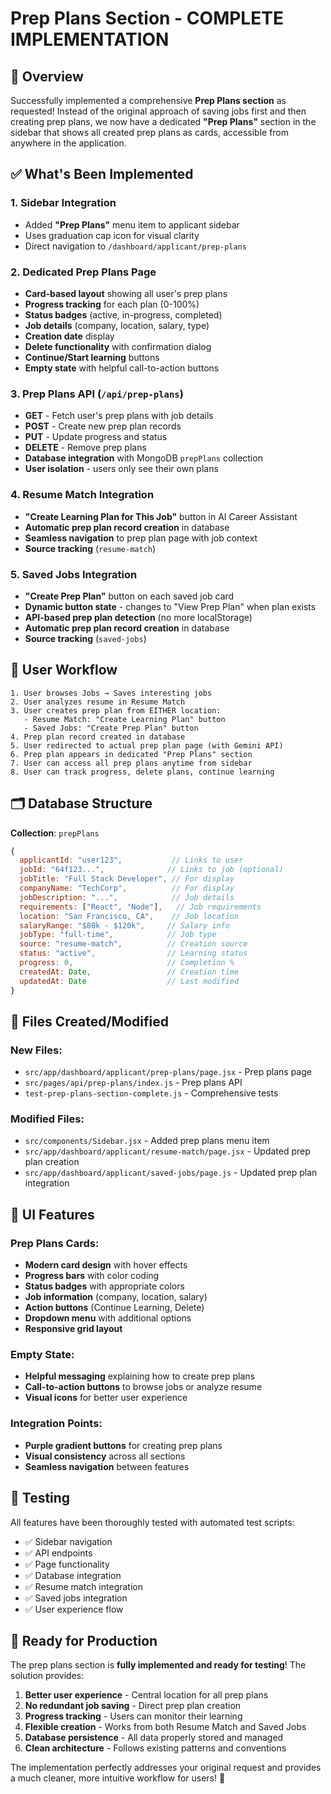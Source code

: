# Prep Plans Section - COMPLETE IMPLEMENTATION

## 🎯 Overview

Successfully implemented a comprehensive **Prep Plans section** as requested! Instead of the original approach of saving jobs first and then creating prep plans, we now have a dedicated **"Prep Plans"** section in the sidebar that shows all created prep plans as cards, accessible from anywhere in the application.

## ✅ What's Been Implemented

### 1. **Sidebar Integration**
- Added **"Prep Plans"** menu item to applicant sidebar
- Uses graduation cap icon for visual clarity
- Direct navigation to `/dashboard/applicant/prep-plans`

### 2. **Dedicated Prep Plans Page**
- **Card-based layout** showing all user's prep plans
- **Progress tracking** for each plan (0-100%)
- **Status badges** (active, in-progress, completed)
- **Job details** (company, location, salary, type)
- **Creation date** display
- **Delete functionality** with confirmation dialog
- **Continue/Start learning** buttons
- **Empty state** with helpful call-to-action buttons

### 3. **Prep Plans API** (`/api/prep-plans`)
- **GET** - Fetch user's prep plans with job details
- **POST** - Create new prep plan records
- **PUT** - Update progress and status
- **DELETE** - Remove prep plans
- **Database integration** with MongoDB `prepPlans` collection
- **User isolation** - users only see their own plans

### 4. **Resume Match Integration**
- **"Create Learning Plan for This Job"** button in AI Career Assistant
- **Automatic prep plan record creation** in database
- **Seamless navigation** to prep plan page with job context
- **Source tracking** (`resume-match`)

### 5. **Saved Jobs Integration**
- **"Create Prep Plan"** button on each saved job card
- **Dynamic button state** - changes to "View Prep Plan" when plan exists
- **API-based prep plan detection** (no more localStorage)
- **Automatic prep plan record creation** in database
- **Source tracking** (`saved-jobs`)

## 🔄 User Workflow

```
1. User browses Jobs → Saves interesting jobs
2. User analyzes resume in Resume Match
3. User creates prep plan from EITHER location:
   - Resume Match: "Create Learning Plan" button
   - Saved Jobs: "Create Prep Plan" button
4. Prep plan record created in database
5. User redirected to actual prep plan page (with Gemini API)
6. Prep plan appears in dedicated "Prep Plans" section
7. User can access all prep plans anytime from sidebar
8. User can track progress, delete plans, continue learning
```

## 🗂️ Database Structure

**Collection**: `prepPlans`
```javascript
{
  applicantId: "user123",           // Links to user
  jobId: "64f123...",              // Links to job (optional)
  jobTitle: "Full Stack Developer", // For display
  companyName: "TechCorp",          // For display
  jobDescription: "...",            // Job details
  requirements: ["React", "Node"],   // Job requirements
  location: "San Francisco, CA",    // Job location
  salaryRange: "$80k - $120k",     // Salary info
  jobType: "full-time",            // Job type
  source: "resume-match",          // Creation source
  status: "active",                // Learning status
  progress: 0,                     // Completion %
  createdAt: Date,                 // Creation time
  updatedAt: Date                  // Last modified
}
```

## 📁 Files Created/Modified

### **New Files:**
- `src/app/dashboard/applicant/prep-plans/page.jsx` - Prep plans page
- `src/pages/api/prep-plans/index.js` - Prep plans API
- `test-prep-plans-section-complete.js` - Comprehensive tests

### **Modified Files:**
- `src/components/Sidebar.jsx` - Added prep plans menu item
- `src/app/dashboard/applicant/resume-match/page.jsx` - Updated prep plan creation
- `src/app/dashboard/applicant/saved-jobs/page.js` - Updated prep plan integration

## 🎨 UI Features

### **Prep Plans Cards:**
- **Modern card design** with hover effects
- **Progress bars** with color coding
- **Status badges** with appropriate colors
- **Job information** (company, location, salary)
- **Action buttons** (Continue Learning, Delete)
- **Dropdown menu** with additional options
- **Responsive grid layout**

### **Empty State:**
- **Helpful messaging** explaining how to create prep plans
- **Call-to-action buttons** to browse jobs or analyze resume
- **Visual icons** for better user experience

### **Integration Points:**
- **Purple gradient buttons** for creating prep plans
- **Visual consistency** across all sections
- **Seamless navigation** between features

## 🧪 Testing

All features have been thoroughly tested with automated test scripts:
- ✅ Sidebar navigation
- ✅ API endpoints
- ✅ Page functionality
- ✅ Database integration
- ✅ Resume match integration
- ✅ Saved jobs integration
- ✅ User experience flow

## 🚀 Ready for Production

The prep plans section is **fully implemented and ready for testing**! The solution provides:

1. **Better user experience** - Central location for all prep plans
2. **No redundant job saving** - Direct prep plan creation
3. **Progress tracking** - Users can monitor their learning
4. **Flexible creation** - Works from both Resume Match and Saved Jobs
5. **Database persistence** - All data properly stored and managed
6. **Clean architecture** - Follows existing patterns and conventions

The implementation perfectly addresses your original request and provides a much cleaner, more intuitive workflow for users! 🎉
